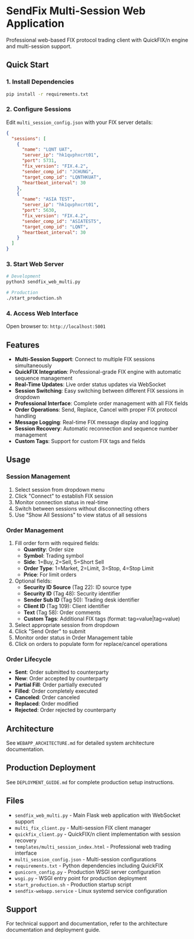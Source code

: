 # SendFix Multi-Session Web Application

Professional web-based FIX protocol trading client with QuickFIX/n engine and multi-session support.

## Quick Start

### 1. Install Dependencies
```bash
pip install -r requirements.txt
```

### 2. Configure Sessions
Edit `multi_session_config.json` with your FIX server details:
```json
{
  "sessions": [
    {
      "name": "LQNT UAT",
      "server_ip": "hk1qvphxcrt01",
      "port": 5731,
      "fix_version": "FIX.4.2",
      "sender_comp_id": "JCHUNG",
      "target_comp_id": "LQNTHKUAT",
      "heartbeat_interval": 30
    },
    {
      "name": "ASIA TEST",
      "server_ip": "hk1qvphxcrt01",
      "port": 5630,
      "fix_version": "FIX.4.2",
      "sender_comp_id": "ASIATEST5",
      "target_comp_id": "LQNT",
      "heartbeat_interval": 30
    }
  ]
}
```

### 3. Start Web Server
```bash
# Development
python3 sendfix_web_multi.py

# Production
./start_production.sh
```

### 4. Access Web Interface
Open browser to: `http://localhost:5001`

## Features

- **Multi-Session Support**: Connect to multiple FIX sessions simultaneously
- **QuickFIX Integration**: Professional-grade FIX engine with automatic sequence management
- **Real-Time Updates**: Live order status updates via WebSocket
- **Session Switching**: Easy switching between different FIX sessions in dropdown
- **Professional Interface**: Complete order management with all FIX fields
- **Order Operations**: Send, Replace, Cancel with proper FIX protocol handling
- **Message Logging**: Real-time FIX message display and logging
- **Session Recovery**: Automatic reconnection and sequence number management
- **Custom Tags**: Support for custom FIX tags and fields

## Usage

### Session Management
1. Select session from dropdown menu
2. Click "Connect" to establish FIX session
3. Monitor connection status in real-time
4. Switch between sessions without disconnecting others
5. Use "Show All Sessions" to view status of all sessions

### Order Management
1. Fill order form with required fields:
   - **Quantity**: Order size
   - **Symbol**: Trading symbol
   - **Side**: 1=Buy, 2=Sell, 5=Short Sell
   - **Order Type**: 1=Market, 2=Limit, 3=Stop, 4=Stop Limit
   - **Price**: For limit orders
2. Optional fields:
   - **Security ID Source** (Tag 22): ID source type
   - **Security ID** (Tag 48): Security identifier
   - **Sender Sub ID** (Tag 50): Trading desk identifier
   - **Client ID** (Tag 109): Client identifier
   - **Text** (Tag 58): Order comments
   - **Custom Tags**: Additional FIX tags (format: tag=value|tag=value)
3. Select appropriate session from dropdown
4. Click "Send Order" to submit
5. Monitor order status in Order Management table
6. Click on orders to populate form for replace/cancel operations

### Order Lifecycle
- **Sent**: Order submitted to counterparty
- **New**: Order accepted by counterparty
- **Partial Fill**: Order partially executed
- **Filled**: Order completely executed
- **Canceled**: Order canceled
- **Replaced**: Order modified
- **Rejected**: Order rejected by counterparty

## Architecture

See `WEBAPP_ARCHITECTURE.md` for detailed system architecture documentation.

## Production Deployment

See `DEPLOYMENT_GUIDE.md` for complete production setup instructions.

## Files

- `sendfix_web_multi.py` - Main Flask web application with WebSocket support
- `multi_fix_client.py` - Multi-session FIX client manager
- `quickfix_client.py` - QuickFIX/n client implementation with session recovery
- `templates/multi_session_index.html` - Professional web trading interface
- `multi_session_config.json` - Multi-session configurations
- `requirements.txt` - Python dependencies including QuickFIX
- `gunicorn_config.py` - Production WSGI server configuration
- `wsgi.py` - WSGI entry point for production deployment
- `start_production.sh` - Production startup script
- `sendfix-webapp.service` - Linux systemd service configuration

## Support

For technical support and documentation, refer to the architecture documentation and deployment guide.